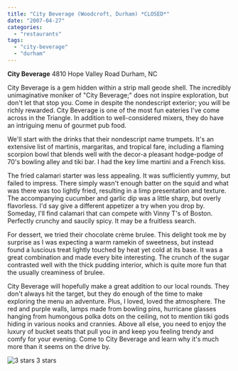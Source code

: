 ```yaml
---
title: "City Beverage (Woodcroft, Durham) *CLOSED*"
date: "2007-04-27"
categories:
  - "restaurants"
tags:
  - "city-beverage"
  - "durham"
---
```


**City Beverage** 4810 Hope Valley Road Durham, NC

City Beverage is a gem hidden within a strip mall geode shell. The incredibly unimaginative moniker of "City Beverage;" does not inspire exploration, but don't let that stop you. Come in despite the nondescript exterior; you will be richly rewarded. City Beverage is one of the most fun eateries I've come across in the Triangle. In addition to well-considered mixers, they do have an intriguing menu of gourmet pub food.

We'll start with the drinks that their nondescript name trumpets. It's an extensive list of martinis, margaritas, and tropical fare, including a flaming scorpion bowl that blends well with the decor-a pleasant hodge-podge of 70's bowling alley and tiki bar. I had the key lime martini and a French kiss.

The fried calamari starter was less appealing. It was sufficiently yummy, but failed to impress. There simply wasn't enough batter on the squid and what was there was too lightly fried, resulting in a limp presentation and texture. The accompanying cucumber and garlic dip was a little sharp, but overly flavorless. I'd say give a different appetizer a try when you drop by. Someday, I'll find calamari that can compete with Vinny T's of Boston. Perfectly crunchy and saucily spicy. It may be a fruitless search.

For dessert, we tried their chocolate crème brulee. This delight took me by surprise as I was expecting a warm ramekin of sweetness, but instead found a luscious treat lightly touched by heat yet cold at its base. It was a great combination and made every bite interesting. The crunch of the sugar contrasted well with the thick pudding interior, which is quite more fun that the usually creaminess of brulee.

City Beverage will hopefully make a great addition to our local rounds. They don't always hit the target, but they do enough of the time to make exploring the menu an adventure. Plus, I loved, loved the atmosphere. The red and purple walls, lamps made from bowling pins, hurricane glasses hanging from humongous polka dots on the ceiling, not to mention tiki gods hiding in various nooks and crannies. Above all else, you need to enjoy the luxury of bucket seats that pull you in and keep you feeling trendy and comfy for your evening. Come to City Beverage and learn why it's much more than it seems on the drive by.




<div class="caption">

![3 stars](http://s3.amazonaws.com/thegourmez-wpmedia/2009/02/rating_avocado1.gif "rating_avocado1") 3 stars</div>

